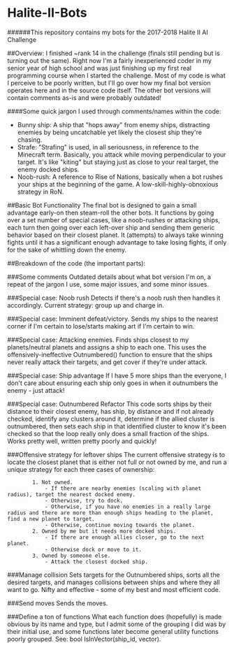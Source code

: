 # Halite-II-Bots
######This repository contains my bots for the 2017-2018 Halite II AI Challenge


##Overview:
  I finished ~rank 14 in the challenge (finals still pending but is turning out the same). Right now I'm a fairly inexperienced coder in my senior year of high school and was just finishing up my first real programming course when I started the challenge. Most of my code is what I perceive to be poorly written, but I'll go over how my final bot version operates here and in the source code itself. The other bot versions will contain comments as-is and were probably outdated!
  
  
####Some quick jargon I used through comments/names within the code:
  * Bunny ship: A ship that "hops away" from enemy ships, distracting enemies by being uncatchable yet likely the closest ship they're chasing.
  * Strafe: "Strafing" is used, in all seriousness, in reference to the Minecraft term. Basically, you attack while moving perpendicular to your target. It's like "kiting" but staying just as close to your real target, the enemy docked ships.
  * Noob-rush: A reference to Rise of Nations, basically when a bot rushes your ships at the beginning of the game. A low-skill-highly-obnoxious strategy in RoN.
  
  
##Basic Bot Functionality
  The final bot is designed to gain a small advantage early-on then steam-roll the other bots. It functions by going over a set number of special cases, like a noob-rushes or attacking ships, each turn then going over each left-over ship and sending them generic behavior based on their closest planet. It (attempts) to always take winning fights until it has a significant enough advantage to take losing fights, if only for the sake of whittling down the enemy.
  
  
##Breakdown of the code (the important parts):

###Some comments
  Outdated details about what bot version I'm on, a repeat of the jargon I use, some major issues, and some minor issues.

###Special case: Noob rush
  Detects if there's a noob rush then handles it accordingly. Current strategy: group up and charge in.
  
###Special case: Imminent defeat/victory.
	Sends my ships to the nearest corner if I'm certain to lose/starts making art if I'm certain to win.
  
###Special case: Attacking enemies.
	Finds ships closest to my planets/neutral planets and assigns a ship to each one. This uses the offensively-ineffective Outnumbered() function to ensure that the ships never really attack their targets, and get cover if they're under attack.
  
###Special case: Ship advantage
	If I have 5 more ships than the everyone, I don't care about ensuring each ship only goes in when it outnumbers the enemy - just attack!
  
###Special case: Outnumbered Refactor
	This code sorts ships by their distance to their closest enemy, has ship, by distance and if not already checked, identify any clusters around it, determine if the allied cluster is outnumbered, then sets each ship in that identified cluster to know it's been checked so that the loop really only does a small fraction of the ships. Works pretty well, written pretty poorly and quickly!
  
###Offensive strategy for leftover ships
  The current offensive strategy is to locate the closest planet that is either not full or not owned by me, and run a unique strategy for each three cases of ownership:

			1. Not owned.
				- If there are nearby enemies (scaling with planet radius), target the nearest docked enemy.
				- Otherwise, try to dock.
				- Otherwise, if you have no enemies in a really large radius and there are more than enough ships heading to the planet, find a new planet to target.
				- Otherwise, continue moving towards the planet.
			2. Owned by me but it needs more docked ships.
				- If there are enough allies closer, go to the next planet.
				- Otherwise dock or move to it.
			3. Owned by someone else.
				- Attack the closest docked ship.
        
###Manage collision
  Sets targets for the Outnumbered ships, sorts all the desired targets, and manages collisions between ships and where they all want to go. Nifty and effective - some of my best and most efficient code.
  
###Send moves
  Sends the moves.
  
###Define a ton of functions
  What each function does (hopefully) is made obvious by its name and type, but I admit some of the grouping I did was by their initial use, and some functions later become general utility functions poorly grouped. See: bool IsInVector(ship_id, vector).
